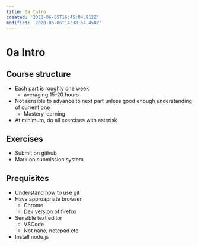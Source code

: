 ```yaml
---
title: 0a Intro
created: '2020-06-05T16:45:04.912Z'
modified: '2020-06-06T14:38:54.450Z'
---
```


# 0a Intro 

## Course structure
* Each part is roughly one week
  * averaging 15-20 hours
* Not sensible to advance to next part unless good enough understanding of current one
  * Mastery learning
* At minimum, do all exercises with asterisk

## Exercises
* Submit on github
* Mark on submission system

## Prequisites
* Understand how to use git
* Have approapriate browser
  * Chrome
  * Dev version of firefox
* Sensible text editor
  * VSCode
  * Not nano, notepad etc
* Install node.js

